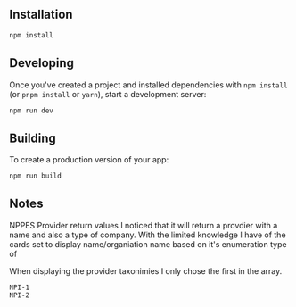 ## Installation

```bash
npm install
```

## Developing

Once you've created a project and installed dependencies with `npm install` (or `pnpm install` or `yarn`), start a development server:

```bash
npm run dev
```

## Building

To create a production version of your app:

```bash
npm run build
```

## Notes

NPPES Provider return values
I noticed that it will return a provdier with a name and also a type of company.
With the limited knowledge I have of the cards set to display name/organiation name
based on it's enumeration type of

When displaying the provider taxonimies I only chose the first in the array.

```
NPI-1
NPI-2
```

